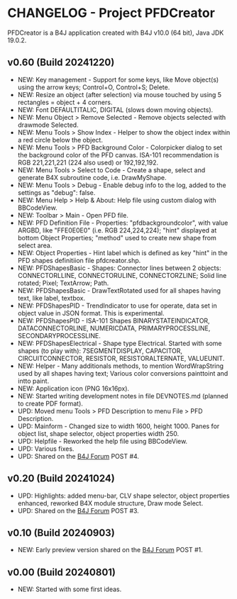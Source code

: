 # CHANGELOG - Project PFDCreator
PFDCreator is a B4J application created with B4J v10.0 (64 bit), Java JDK 19.0.2.

## v0.60 (Build 20241220)
* NEW: Key management - Support for some keys, like Move object(s) using the arrow keys; Control+O, Control+S; Delete.
* NEW: Resize an object (after selection) via mouse touched by using 5 rectangles = object + 4 corners.
* NEW: Font DEFAULTITALIC, DIGITAL (slows down moving objects).
* NEW: Menu Object > Remove Selected - Remove objects selected with drawmode Selected.
* NEW: Menu Tools > Show Index - Helper to show the object index within a red circle below the object.
* NEW: Menu Tools > PFD Background Color - Colorpicker dialog to set the background color of the PFD canvas. ISA-101 recommendation is RGB 221,221,221 (224 also used) or 192,192,192.
* NEW: Menu Tools > Select to Code - Create a shape, select and generate B4X subroutine code, i.e. DrawMyShape.
* NEW: Menu Tools > Debug - Enable debug info to the log, added to the settings as "debug": false.
* NEW: Menu Help > Help & About: Help file using custom dialog with BBCodeView.
* NEW: Toolbar > Main - Open PFD file.
* NEW: PFD Definition File - Properties: "pfdbackgroundcolor", with value ARGBD, like "FFE0E0E0" (i.e. RGB 224,224,224); "hint" displayed at bottom Object Properties; "method" used to create new shape from select area.
* NEW: Object Properties - Hint label which is defined as key "hint" in the PFD shapes definitiion file pfdcreator.shp.
* NEW: PFDShapesBasic - Shapes: Connector lines between 2 objects: CONNECTORLLINE, CONNECTORULINE, CONNECTORZLINE; Solid line rotated; Pixel; TextArrow; Path.
* NEW: PFDShapesBasic - DrawTextRotated used for all shapes having text, like label, textbox.
* NEW: PFDShapesPID - TrendIndicator to use for operate, data set in object value in JSON format. This is experimental.
* NEW: PFDShapesPID - ISA-101 Shapes BINARYSTATEINDICATOR, DATACONNECTORLINE, NUMERICDATA, PRIMARYPROCESSLINE, SECONDARYPROCESSLINE.
* NEW: PFDShapesElectrical - Shape type Electrical. Started with some shapes (to play with): 7SEGMENTDISPLAY, CAPACITOR, CIRCUITCONNECTOR, RESISTOR, RESISTORALTERNATE, VALUEUNIT.
* NEW: Helper - Many additionals methods, to mention WordWrapString used by all shapes having text; Various color conversions painttoint and intto paint.
* NEW: Application icon (PNG 16x16px).
* NEW: Started writing development notes in file DEVNOTES.md (planned to create PDF format).
* UPD: Moved menu Tools > PFD Description to menu File > PFD Description.
* UPD: Mainform - Changed size to width 1600, height 1000. Panes for object list, shape selector, object properties width 250.
* UPD: Helpfile - Reworked the help file using BBCodeView.
* UPD: Various fixes.
* UPD: Shared on the [B4J Forum](https://www.b4x.com/android/forum/threads/pfdmaker-create-view-or-operate-process-flow-diagrams.162893/) POST #4.

## v0.20 (Build 20241024)
* UPD: Highlights: added menu-bar, CLV shape selector, object properties enhanced, reworked B4X module structure, Draw mode Select.
* UPD: Shared on the [B4J Forum](https://www.b4x.com/android/forum/threads/pfdmaker-create-view-or-operate-process-flow-diagrams.162893/) POST #3.

## v0.10 (Build 20240903)
* NEW: Early preview version shared on the [B4J Forum](https://www.b4x.com/android/forum/threads/pfdmaker-create-view-or-operate-process-flow-diagrams.162893/) POST #1.

## v0.00 (Build 20240801)
* NEW: Started with some first ideas.
